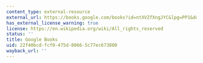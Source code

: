 ```yaml
---
content_type: external-resource
external_url: https://books.google.com/books?id=ntXVZfXngJYC&lpg=PP1&dq=dom%20casmurro&pg=PP1#v=onepage&q&f=false
has_external_license_warning: true
license: https://en.wikipedia.org/wiki/All_rights_reserved
status: ''
title: Google Books
uid: 22f40bcd-fcf0-475d-8066-5c77ec673800
wayback_url: ''
---
```

